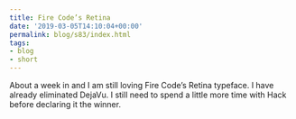 ```yaml
---
title: Fire Code’s Retina
date: '2019-03-05T14:10:04+00:00'
permalink: blog/s83/index.html
tags:
- blog
- short
---
```


About a week in and I am still loving Fire Code’s Retina typeface. I have already eliminated DejaVu. I still need to spend a little more time with Hack before declaring it the winner.
